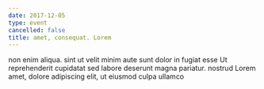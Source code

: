 ```yaml
---
date: 2017-12-05
type: event
cancelled: false
title: amet, consequat. Lorem
---
```

non enim aliqua. sint ut velit minim aute sunt dolor in fugiat esse Ut reprehenderit cupidatat sed labore deserunt magna pariatur. nostrud Lorem amet, dolore adipiscing elit, ut eiusmod culpa ullamco